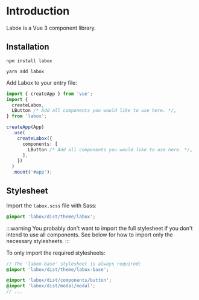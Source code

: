 # Introduction

Labox is a Vue 3 component library.

## Installation

<CodeGroup>
  <CodeGroupItem title="npm" active>

```bash:no-line-numbers
npm install labox
```

  </CodeGroupItem>
  <CodeGroupItem title="Yarn">
  
```bash:no-line-numbers
yarn add labox
```

  </CodeGroupItem>
</CodeGroup>

Add Labox to your entry file:

```ts
import { createApp } from 'vue';
import {
  createLabox,
  LButton /* Add all components you would like to use here. */,
} from 'labox';

createApp(App)
  .use(
    createLabox({
      components: [
        LButton /* Add all components you would like to use here. */,
      ],
    })
  )
  .mount('#app');
```

## Stylesheet

Import the `labox.scss` file with Sass:

```scss
@import 'labox/dist/theme/labox';
```

:::warning
You probably don't want to import the full stylesheet if you don't intend to use all components. See below for how to import only the necessary stylesheets.
:::

To only import the required stylesheets:

```scss
// The 'labox-base' stylesheet is always required:
@import 'labox/dist/theme/labox-base';

@import 'labox/dist/components/button';
@import 'labox/dist/modal/modal';
// ...
```
